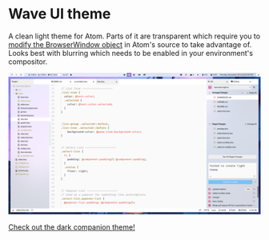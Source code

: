 # Wave UI theme

A clean light theme for Atom. Parts of it are transparent which require you to [modify the BrowserWindow object](https://github.com/katacarbix/dotfiles#atom) in Atom's source to take advantage of. Looks best with blurring which needs to be enabled in your environment's compositor.

![Preview](preview.png)

[Check out the dark companion theme!](https://github.com/katacarbix/fang-ui)
